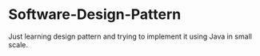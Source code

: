 # Software-Design-Pattern
Just learning design pattern and trying to implement it using Java in small scale.
